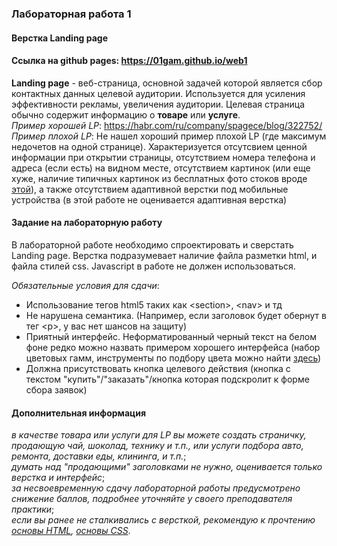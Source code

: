 ### Лабораторная работа 1
#### Верстка Landing page

#### Ссылка на github pages: https://01gam.github.io/web1

**Landing page** - веб-страница, основной задачей которой является сбор контактных данных целевой аудитории. Используется для усиления эффективности рекламы, увеличения аудитории. Целевая страница обычно содержит информацию о **товаре** или **услуге**.  
*Пример хорошей LP*: https://habr.com/ru/company/spagece/blog/322752/  
*Пример плохой LP*: Не нашел хороший пример плохой LP (где максимум недочетов на одной странице). Характеризуется отсутсвием ценной информации при открытии страницы, отсутствием номера телефона и адреса (если есть) на видном месте, отсутствием картинок (или еще хуже, наличие типичных картинок из бесплатных фото стоков вроде [этой](https://memepedia.ru/wp-content/uploads/2016/03/hide-the-pain-harold.jpg)), а также отсутствием адаптивной верстки под мобильные устройства (в этой работе не оценивается адаптивная верстка)

#### Задание на лабораторную работу
В лабораторной работе необходимо спроектировать и сверстать Landing page. Верстка подразумевает наличие файла разметки html, и файла стилей css. Javascript в работе не должен использоваться.

*Обязательные условия для сдачи*:
- Использование тегов html5 таких как \<section\>, \<nav\> и тд
- Не нарушена семантика. (Например, если заголовок будет обернут в тег \<p\>, у вас нет шансов на защиту)
- Приятный интерфейс. Неформатированный черный текст на белом фоне редко можно назвать примером хорошего интерфейса (набор цветовых гамм, инструменты по подбору цвета можно найти [здесь](https://material-ui.com/ru/customization/color/))
- Должна присутствовать кнопка целевого действия (кнопка с текстом "купить"/"заказать"/кнопка которая подскролит к форме сбора заявок)

#### Дополнительная информация
*в качестве товара или услуги для LP вы можете создать страничку, продающую чай, шоколад, технику и т.п., или услуги подбора авто, ремонта, доставки еды, клининга, и т.п.*;  
*думать над "продающими" заголовками не нужно, оценивается только верстка и интерфейс*;  
*за несвоевременную сдачу лабораторной работы предусмотрено снижение баллов, подробнее уточняйте у своего преподавателя практики*;  
*если вы ранее не сталкивались с версткой, рекомендую к прочтению [основы HTML](https://developer.mozilla.org/ru/docs/Learn/Getting_started_with_the_web/HTML_basics), [основы CSS](https://developer.mozilla.org/ru/docs/Learn/Getting_started_with_the_web/CSS_basics)*.


